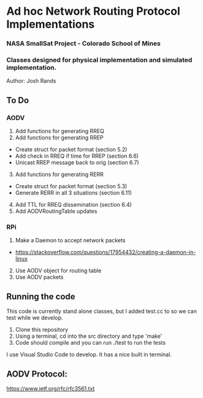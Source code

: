 # Ad hoc Network Routing Protocol Implementations

### NASA SmallSat Project - Colorado School of Mines
### Classes designed for physical implementation and simulated implementation. 

Author: Josh Rands

## To Do

### AODV 
1. Add functions for generating RREQ
2. Add functions for generating RREP
  - Create struct for packet format (section 5.2)
  - Add check in RREQ if time for RREP (section 6.6)
  - Unicast RREP message back to orig (section 6.7)
3. Add functions for generating RERR
  - Create struct for packet format (section 5.3)
  - Generate RERR in all 3 situations (section 6.11)
4. Add TTL for RREQ dissemination (section 6.4)
5. Add AODVRoutingTable updates 

### RPi
1. Make a Daemon to accept network packets
  - https://stackoverflow.com/questions/17954432/creating-a-daemon-in-linux
2. Use AODV object for routing table
3. Use AODV packets

## Running the code

This code is currently stand alone classes, but I added test.cc to so we can test while we develop. 

1. Clone this repository 
2. Using a terminal, cd into the src directory and type 'make'
3. Code should compile and you can run ./test to run the tests

I use Visual Studio Code to develop. It has a nice built in terminal. 

## AODV Protocol: 
https://www.ietf.org/rfc/rfc3561.txt
